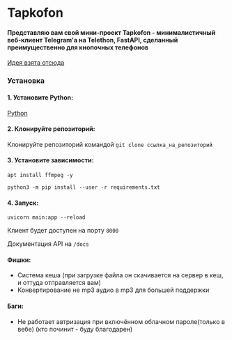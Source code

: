 # Tapkofon

#### Представляю вам свой мини-проект Tapkofon - минималистичный веб-клиент Telegram'а на Telethon, FastAPI, сделанный преимущественно для кнопочных телефонов

[Идея взята отсюда](https://github.com/xadjilut/microclient)

### Установка

#### 1. Установите Python:
[Python](https://www.python.org/downloads/)

#### 2. Клонируйте репозиторий:
Клонируйте репозиторий командой `git clone ссылка_на_репозиторий`

#### 3. Установите зависимости:

`apt install ffmpeg -y`


`python3 -m pip install --user -r requirements.txt`

#### 4. Запуск:

`uvicorn main:app --reload`

Клиент будет доступен на порту `8000`

Документация API на `/docs`

#### Фишки:
- Система кеша (при загрузке файла он скачивается на сервер в кеш, и оттуда отправляется вам)
- Конвертирование не mp3 аудио в mp3 для большей поддержки

#### Баги:
- Не работает автризация при включённом облачном пароле(только в вебе) (кто починит - буду благодарен)